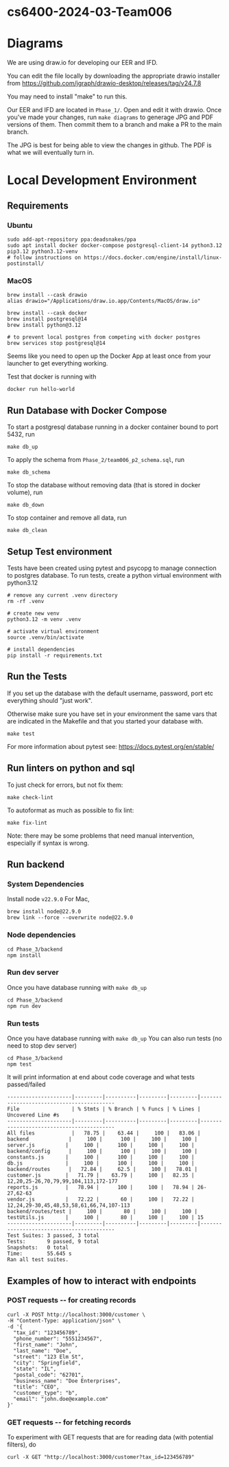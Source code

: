 # cs6400-2024-03-Team006

# Diagrams

We are using draw.io for developing our EER and IFD.

You can edit the file locally by downloading the appropriate drawio installer from https://github.com/jgraph/drawio-desktop/releases/tag/v24.7.8

You may need to install "make" to run this.

Our EER and IFD are located in `Phase_1/`.
Open and edit it with drawio.
Once you've made your changes, run `make diagrams` to generage JPG and PDF versions of them.
Then commit them to a branch and make a PR to the main branch.

The JPG is best for being able to view the changes in github. The PDF is what we will eventually turn in.

# Local Development Environment

## Requirements

### Ubuntu

```
sudo add-apt-repository ppa:deadsnakes/ppa
sudo apt install docker docker-compose postgresql-client-14 python3.12 pip3.12 python3.12-venv
# follow instructions on https://docs.docker.com/engine/install/linux-postinstall/
```

### MacOS

```
brew install --cask drawio
alias drawio="/Applications/draw.io.app/Contents/MacOS/draw.io"

brew install --cask docker
brew install postgresql@14
brew install python@3.12

# to prevent local postgres from competing with docker postgres
brew services stop postgresql@14
```

Seems like you need to open up the Docker App at least once from your launcher to get everything working.

Test that docker is running with

```
docker run hello-world
```

## Run Database with Docker Compose

To start a postgresql database running in a docker container bound to port 5432, run

```
make db_up
```

To apply the schema from `Phase_2/team006_p2_schema.sql`, run

```
make db_schema
```

To stop the database without removing data (that is stored in docker volume), run

```
make db_down
```

To stop container and remove all data, run

```
make db_clean
```

## Setup Test environment

Tests have been created using pytest and psycopg to manage connection to
postgres database. To run tests, create a python virtual environment with
python3.12

```
# remove any current .venv directory
rm -rf .venv

# create new venv
python3.12 -m venv .venv

# activate virtual environment
source .venv/bin/activate

# install dependencies
pip install -r requirements.txt
```

## Run the Tests

If you set up the database with the default username, password, port etc
everything should "just work".

Otherwise make sure you have set in your environment the same vars that are
indicated in the Makefile and that you started your database with.

```
make test
```

For more information about pytest see: https://docs.pytest.org/en/stable/

## Run linters on python and sql

To just check for errors, but not fix them:

```
make check-lint
```

To autoformat as much as possible to fix lint:

```
make fix-lint
```

Note: there may be some problems that need manual intervention, especially if syntax is wrong.

## Run backend

### System Dependencies

Install node `v22.9.0`
For Mac,
```
brew install node@22.9.0
brew link --force --overwrite node@22.9.0
```

### Node dependencies
```
cd Phase_3/backend
npm install
```

### Run dev server
Once you have database running with `make db_up`

```
cd Phase_3/backend
npm run dev
```

### Run tests
Once you have database running with `make db_up`
You can also run tests (no need to stop dev server)
```
cd Phase_3/backend
npm test
```

It will print information at end about code coverage and what tests passed/failed
```
---------------------|---------|----------|---------|---------|------------------------------------------                                                                                                                                                                                                                 File                 | % Stmts | % Branch | % Funcs | % Lines | Uncovered Line #s                                                                                                                                                                                                                                         ---------------------|---------|----------|---------|---------|------------------------------------------                                                                                                                                                                                                                 All files            |   78.75 |    63.44 |     100 |   83.06 |                                                                                                                                                                                                                                                            backend             |     100 |      100 |     100 |     100 |                                                                                                                                                                                                                                                             server.js          |     100 |      100 |     100 |     100 |                                                                                                                                                                                                                                                            backend/config      |     100 |      100 |     100 |     100 |                                                                                                                                                                                                                                                             constants.js       |     100 |      100 |     100 |     100 |                                                                                                                                                                                                                                                             db.js              |     100 |      100 |     100 |     100 |                                                                                                                                                                                                                                                            backend/routes      |   72.84 |     62.5 |     100 |   78.01 |                                                                                                                                                                                                                                                             customer.js        |   71.79 |    63.79 |     100 |   82.35 | 12,20,25-26,70,79,99,104,113,172-177                                                                                                                                                                                                                        reports.js         |   78.94 |      100 |     100 |   78.94 | 26-27,62-63                                                                                                                                                                                                                                                 vendor.js          |   72.22 |       60 |     100 |   72.22 | 12,24,29-30,45,48,53,58,61,66,74,107-113                                                                                                                                                                                                                   backend/routes/test |     100 |       80 |     100 |     100 |                                                                                                                                                                                                                                                             testUtils.js       |     100 |       80 |     100 |     100 | 15                                                                                                                                                                                                                                                        ---------------------|---------|----------|---------|---------|------------------------------------------                                                                                                                                                                                                                                                                                                                                                                                                                                                                                                                                           Test Suites: 3 passed, 3 total                                                                                                                                                                                                                                                                                            Tests:       9 passed, 9 total                                                                                                                                                                                                                                                                                            Snapshots:   0 total                                                                                                                                                                                                                                                                                                      Time:        55.645 s                                                                                                                                                                                                                                                                                                     Ran all test suites.
```


## Examples of how to interact with endpoints


### POST requests -- for creating records
```
curl -X POST http://localhost:3000/customer \
-H "Content-Type: application/json" \
-d '{
  "tax_id": "123456789",
  "phone_number": "5551234567",
  "first_name": "John",
  "last_name": "Doe",
  "street": "123 Elm St",
  "city": "Springfield",
  "state": "IL",
  "postal_code": "62701",
  "business_name": "Doe Enterprises",
  "title": "CEO",
  "customer_type": "b",
  "email": "john.doe@example.com"
}'

```

### GET requests -- for fetching records
To experiment with GET requests that are for reading data (with potential filters), do

```
curl -X GET "http://localhost:3000/customer?tax_id=123456789"
```

